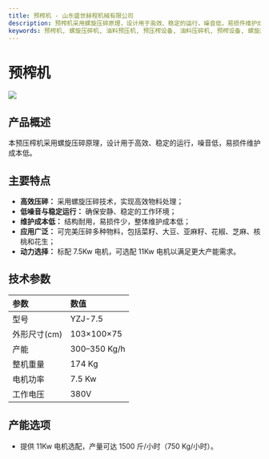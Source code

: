 ```yaml
---
title: 预榨机 - 山东盛世赫程机械有限公司
description: 预榨机采用螺旋压碎原理，设计用于高效、稳定的运行，噪音低，易损件维护成本低，适用于菜籽、大豆、亚麻籽等物料压碎。
keywords: 预榨机, 螺旋压碎机, 油料预压机, 预压榨设备, 油料压碎机, 预榨设备, 螺旋压榨机, 油料预处理设备, 压碎机, 预压机, 油料压榨预处理, 预榨机械
---
```


# 预榨机

![](https://i.postimg.cc/BqDs94Fy/image.png?dl=1)
## 产品概述

本预压榨机采用螺旋压碎原理，设计用于高效、稳定的运行，噪音低，易损件维护成本低。

## 主要特点

- **高效压碎：** 采用螺旋压碎技术，实现高效物料处理；  
- **低噪音与稳定运行：** 确保安静、稳定的工作环境；  
- **维护成本低：** 结构耐用，易损件少，整体维护成本低；  
- **应用广泛：** 可完美压碎多种物料，包括菜籽、大豆、亚麻籽、花椒、芝麻、核桃和花生；  
- **动力选择：** 标配 7.5Kw 电机，可选配 11Kw 电机以满足更大产能需求。  

## 技术参数

| 参数       | 数值        |
| :--------- | :---------- |
| 型号       | YZJ-7.5     |
| 外形尺寸(cm) | 103×100×75 |
| 产能       | 300–350 Kg/h|
| 整机重量   | 174 Kg      |
| 电机功率   | 7.5 Kw      |
| 工作电压   | 380V        |

## 产能选项

- 提供 11Kw 电机选配，产量可达 1500 斤/小时（750 Kg/小时）。